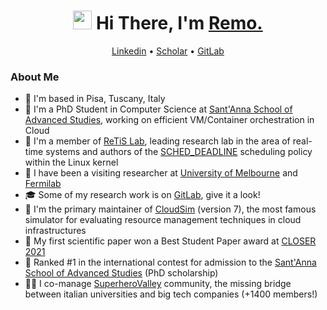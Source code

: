<h1 align="center"><img src="https://raw.githubusercontent.com/sidbelbase/sidbelbase/master/wave.gif" width="30px"><strong> Hi There, I'm <a href="https://www.linkedin.com/in/remoandreoli/">Remo.</a></strong>
</h1>
<p align="center">
  <a href="https://www.linkedin.com/in/remoandreoli/">Linkedin</a> •
  <a href="https://scholar.google.com/citations?user=tnuSm7sAAAAJ">Scholar</a> •
  <a href="https://gitlab.retis.santannapisa.it/r.andreoli">GitLab</a>
</p>

<h3> About Me </h3>

* 📌 I'm based in Pisa, Tuscany, Italy  
* :school: I'm a PhD Student in Computer Science at <a href="https://www.santannapisa.it/en">Sant'Anna School of Advanced Studies</a>, working on efficient VM/Container orchestration in Cloud
* :school: I'm a member of <a href="https://retis.santannapisa.it/">ReTiS Lab</a>, leading research lab in the area of real-time systems and authors of the <a href="https://man7.org/linux/man-pages/man7/sched.7.html">SCHED_DEADLINE</a> scheduling policy within the Linux kernel
* :school: I have been a visiting researcher at <a href=https://en.wikipedia.org/wiki/University_of_Melbourne>University of Melbourne</a> and <a href="https://en.wikipedia.org/wiki/Fermilab">Fermilab</a>
* :mortar_board: Some of my research work is on <a href="https://gitlab.retis.santannapisa.it/r.andreoli">GitLab</a>, give it a look!
* 🔭 I'm the primary maintainer of <a href="https://github.com/Cloudslab/cloudsim">CloudSim</a> (version 7), the most famous simulator for evaluating resource management techniques in cloud infrastructures
* 🥇 My first scientific paper won a Best Student Paper award at <a href="https://closer.scitevents.org/?y=2021">CLOSER 2021</a>
* 🥇 Ranked \#1 in the international contest for admission to the <a href="https://en.wikipedia.org/wiki/Sant%27Anna_School_of_Advanced_Studies">Sant'Anna School of Advanced Studies</a> (PhD scholarship)
* 🦸‍♂️ I co-manage <a href="https://superherovalley.fun/">SuperheroValley</a> community, the missing bridge between italian universities and big tech companies (+1400 members!)

<!--
**deRemo/deRemo** is a ✨ _special_ ✨ repository because its `README.md` (this file) appears on your GitHub profile.

Here are some ideas to get you started:

- 🔭 I’m currently working on ...
- 🌱 I’m currently learning ...
- 👯 I’m looking to collaborate on ...
- 🤔 I’m looking for help with ...
- 💬 Ask me about ...
- 📫 How to reach me: ...
- 😄 Pronouns: ...
- ⚡ Fun fact: ...
-->
